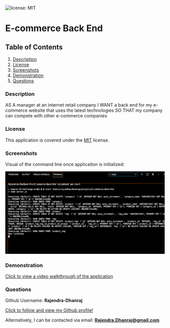 ![license: MIT](https://img.shields.io/badge/License-MIT-yellow.svg)

# E-commerce Back End

## Table of Contents

1. [Description](#description)
2. [License](#license)
3. [Screenshots](#screenshots)
4. [Demonstration](#demonstration)
5. [Questions](#questions)

### Description

AS A manager at an internet retail company
I WANT a back end for my e-commerce website that uses the latest technologies
SO THAT my company can compete with other e-commerce companies

### License

This application is covered under the [MIT](https://opensource.org/licenses/MIT) license.

### Screenshots

Visual of the command line once applicaiton is initialized:

![Screenshot1](./images/screenshot1.png)

### Demonstration

[Click to view a video walkthrough of the application](https://drive.google.com/file/d/1K233HFuyhoXpStID5i9tiRyVpLAhU9kw/view)

### Questions

Github Username: **Rajendra-Dhanraj**

[Click to follow and view my Github profile!](https://github.com/Rajendra-Dhanraj)

Alternatively, I can be contacted via email: **Rajendra.Dhanraj@gmail.com**
